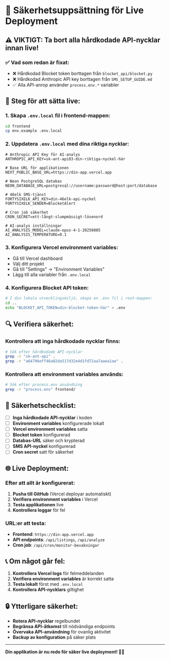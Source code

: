 # 🔐 Säkerhetsuppsättning för Live Deployment

## ⚠️ **VIKTIGT: Ta bort alla hårdkodade API-nycklar innan live!**

### ✅ **Vad som redan är fixat:**
- ❌ Hårdkodad Blocket token borttagen från `blocket_api/blocket.py`
- ❌ Hårdkodad Anthropic API key borttagen från `SMS_SETUP_GUIDE.md`
- ✅ Alla API-anrop använder `process.env.*` variabler

## 🚀 **Steg för att sätta live:**

### 1. **Skapa `.env.local` fil i frontend-mappen:**
```bash
cd frontend
cp env.example .env.local
```

### 2. **Uppdatera `.env.local` med dina riktiga nycklar:**
```env
# Anthropic API Key för AI-analys
ANTHROPIC_API_KEY=sk-ant-api03-din-riktiga-nyckel-här

# Base URL för applikationen
NEXT_PUBLIC_BASE_URL=https://din-app.vercel.app

# Neon PostgreSQL databas
NEON_DATABASE_URL=postgresql://username:password@host:port/database

# 46elk SMS-tjänst
FORTYSIXELK_API_KEY=din-46elk-api-nyckel
FORTYSIXELK_SENDER=BlocketAlert

# Cron job säkerhet
CRON_SECRET=ett-långt-slumpmässigt-lösenord

# AI-analys inställningar
AI_ANALYSIS_MODEL=claude-opus-4-1-20250805
AI_ANALYSIS_TEMPERATURE=0.1
```

### 3. **Konfigurera Vercel environment variables:**
- Gå till Vercel dashboard
- Välj ditt projekt
- Gå till "Settings" → "Environment Variables"
- Lägg till alla variabler från `.env.local`

### 4. **Konfigurera Blocket API token:**
```bash
# I din lokala utvecklingsmiljö, skapa en .env fil i root-mappen:
cd ..
echo "BLOCKET_API_TOKEN=din-blocket-token-här" > .env
```

## 🔍 **Verifiera säkerhet:**

### **Kontrollera att inga hårdkodade nycklar finns:**
```bash
# Sök efter hårdkodade API-nycklar
grep -r "sk-ant-api" .
grep -r "a64796eff46a02da517d32e4d1fd72aa7aaea1ae" .
```

### **Kontrollera att environment variables används:**
```bash
# Sök efter process.env användning
grep -r "process.env" frontend/
```

## 🚨 **Säkerhetschecklist:**

- [ ] **Inga hårdkodade API-nycklar** i koden
- [ ] **Environment variables** konfigurerade lokalt
- [ ] **Vercel environment variables** satta
- [ ] **Blocket token** konfigurerad
- [ ] **Databas-URL** säker och krypterad
- [ ] **SMS API-nyckel** konfigurerad
- [ ] **Cron secret** satt för säkerhet

## 🌐 **Live Deployment:**

### **Efter att allt är konfigurerat:**
1. **Pusha till GitHub** (Vercel deployar automatiskt)
2. **Verifiera environment variables** i Vercel
3. **Testa applikationen** live
4. **Kontrollera loggar** för fel

### **URL:er att testa:**
- **Frontend**: `https://din-app.vercel.app`
- **API endpoints**: `/api/listings`, `/api/analyze`
- **Cron job**: `/api/cron/monitor-bevakningar`

## 📞 **Om något går fel:**

1. **Kontrollera Vercel logs** för felmeddelanden
2. **Verifiera environment variables** är korrekt satta
3. **Testa lokalt** först med `.env.local`
4. **Kontrollera API-nycklars** giltighet

## 🔒 **Ytterligare säkerhet:**

- **Rotera API-nycklar** regelbundet
- **Begränsa API-åtkomst** till nödvändiga endpoints
- **Övervaka API-användning** för ovanlig aktivitet
- **Backup av konfiguration** på säker plats

---

**Din applikation är nu redo för säker live deployment! 🚀🔐**
